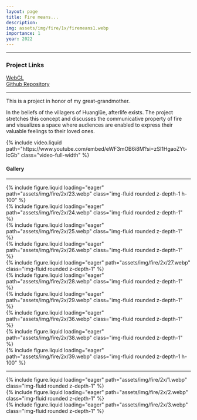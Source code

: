 ```yaml
---
layout: page
title: Fire means...
description: 
img: assets/img/fire/1x/firemeans1.webp
importance: 1
year: 2022
---
```


---

### Project Links

<div class="project-links">
  <a href="https://simmer.io/@MoriMai/fire">WebGL</a>  
  <br>
  <a href="https://bit.ly/3hOQBxl">Github Repository</a>
</div>

---

This is a project in honor of my great-grandmother. 

In the beliefs of the villagers of Huanglüe, afterlife exists. The project stretches this concept and discusses the communicative property of fire and visualizes a space where audiences are enabled to express their valuable feelings to their loved ones.



<!-- <div class="caption">
    This image can also have a caption. It's like magic.
</div> -->

<div class="row">
    <div class="col-12">
        {% include video.liquid path="https://www.youtube.com/embed/eWF3mOB6i8M?si=zSI1HgaoZYt-lcGb" class="video-full-width" %}
    </div>
</div>

#### Gallery
---

<div class="row">
  <div class="col-sm-8">
    {% include figure.liquid loading="eager" path="assets/img/fire/2x/23.webp" class="img-fluid rounded z-depth-1 h-100" %}
  </div>
  <div class="col-sm-4 d-flex flex-column justify-content-between">
    <div class="mb-auto">
      {% include figure.liquid loading="eager" path="assets/img/fire/2x/24.webp" class="img-fluid rounded z-depth-1" %}
    </div>
    <div class="mt-auto">
      {% include figure.liquid loading="eager" path="assets/img/fire/2x/25.webp" class="img-fluid rounded z-depth-1" %}
    </div>
  </div>
</div>

<div class="row mt-3">
    <div class="col-sm-3">
        {% include figure.liquid loading="eager" path="assets/img/fire/2x/26.webp" class="img-fluid rounded z-depth-1" %}
    </div>
    <div class="col-sm-3">
        {% include figure.liquid loading="eager" path="assets/img/fire/2x/27.webp" class="img-fluid rounded z-depth-1" %}
    </div>
    <div class="col-sm-3">
        {% include figure.liquid loading="eager" path="assets/img/fire/2x/28.webp" class="img-fluid rounded z-depth-1" %}
    </div>
    <div class="col-sm-3">
        {% include figure.liquid loading="eager" path="assets/img/fire/2x/29.webp" class="img-fluid rounded z-depth-1" %}
    </div>
</div>

<div class="row">
  <div class="col-sm-4 d-flex flex-column justify-content-between">
    <div class="mb-auto">
      {% include figure.liquid loading="eager" path="assets/img/fire/2x/36.webp" class="img-fluid rounded z-depth-1" %}
    </div>
    <div class="mt-auto">
      {% include figure.liquid loading="eager" path="assets/img/fire/2x/38.webp" class="img-fluid rounded z-depth-1" %}
    </div>
  </div>
  <div class="col-sm-8">
    {% include figure.liquid loading="eager" path="assets/img/fire/2x/39.webp" class="img-fluid rounded z-depth-1 h-100" %}
  </div>
</div>

---

<div class="row">
    <div class="col-sm mt-3 mt-md-0">
        {% include figure.liquid loading="eager" path="assets/img/fire/2x/1.webp" class="img-fluid rounded z-depth-1" %}
    </div>
</div>

<div class="row">
    <div class="col-sm mt-3 mt-md-0">
        {% include figure.liquid loading="eager" path="assets/img/fire/2x/2.webp" class="img-fluid rounded z-depth-1" %}
    </div>
</div>

<div class="row">
    <div class="col-sm mt-3 mt-md-0">
        {% include figure.liquid loading="eager" path="assets/img/fire/2x/3.webp" class="img-fluid rounded z-depth-1" %}
    </div>
</div>


